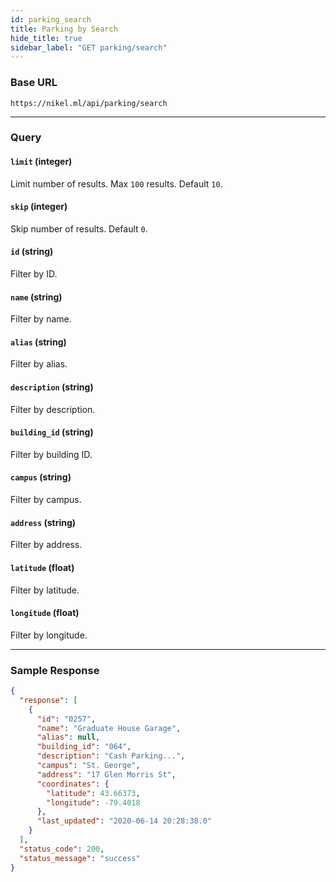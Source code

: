 ```yaml
---
id: parking_search
title: Parking by Search
hide_title: true
sidebar_label: "GET parking/search"
---
```


### Base URL

```
https://nikel.ml/api/parking/search
```

---

### Query

#### `limit` (integer)

Limit number of results. Max `100` results. Default `10`.

#### `skip` (integer)

Skip number of results. Default `0`.

#### `id` (string)

Filter by ID.

#### `name` (string)

Filter by name.

#### `alias` (string)

Filter by alias.

#### `description` (string)

Filter by description.

#### `building_id` (string)

Filter by building ID.

#### `campus` (string)

Filter by campus.

#### `address` (string)

Filter by address.

#### `latitude` (float)

Filter by latitude.

#### `longitude` (float)

Filter by longitude.

---

### Sample Response

```json title="https://nikel.ml/api/parking/search?name=graduate house garage"
{
  "response": [
    {
      "id": "0257",
      "name": "Graduate House Garage",
      "alias": null,
      "building_id": "064",
      "description": "Cash Parking...",
      "campus": "St. George",
      "address": "17 Glen Morris St",
      "coordinates": {
        "latitude": 43.66373,
        "longitude": -79.4018
      },
      "last_updated": "2020-06-14 20:28:38.0"
    }
  ],
  "status_code": 200,
  "status_message": "success"
}
```